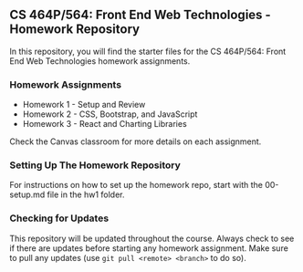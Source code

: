 ## CS 464P/564: Front End Web Technologies - Homework Repository

In this repository, you will find the starter files for the CS 464P/564: Front End Web Technologies homework assignments.

### Homework Assignments

- Homework 1 - Setup and Review
- Homework 2 - CSS, Bootstrap, and JavaScript
- Homework 3 - React and Charting Libraries

Check the Canvas classroom for more details on each assignment.

### Setting Up The Homework Repository

For instructions on how to set up the homework repo, start with the 00-setup.md file in the hw1 folder.

### Checking for Updates

This repository will be updated throughout the course. Always check to see if there are updates before starting any homework assignment. Make sure to pull any updates (use `git pull <remote> <branch>` to do so).
